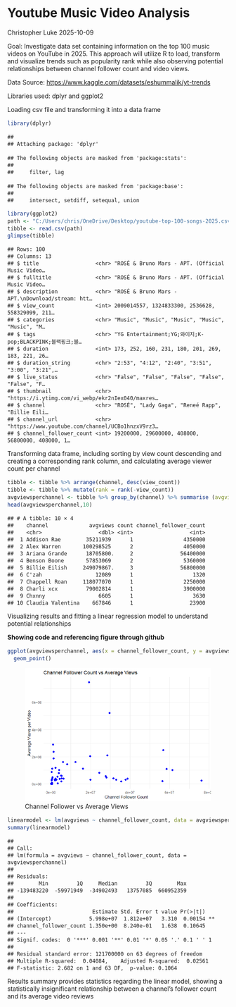 Youtube Music Video Analysis
================
Christopher Luke
2025-10-09

Goal: Investigate data set containing information on the top 100 music
videos on YouTube in 2025. This approach will utilize R to load,
transform and visualize trends such as popularity rank while also
observing potential relationships between channel follower count and
video views.

Data Source: https://www.kaggle.com/datasets/eshummalik/yt-trends

Libraries used: dplyr and ggplot2

Loading csv file and transforming it into a data frame

``` r
library(dplyr)
```

    ## 
    ## Attaching package: 'dplyr'

    ## The following objects are masked from 'package:stats':
    ## 
    ##     filter, lag

    ## The following objects are masked from 'package:base':
    ## 
    ##     intersect, setdiff, setequal, union

``` r
library(ggplot2)
path <- "C:/Users/chris/OneDrive/Desktop/youtube-top-100-songs-2025.csv"
tibble <- read.csv(path)
glimpse(tibble)
```

    ## Rows: 100
    ## Columns: 13
    ## $ title                  <chr> "ROSÉ & Bruno Mars - APT. (Official Music Video…
    ## $ fulltitle              <chr> "ROSÉ & Bruno Mars - APT. (Official Music Video…
    ## $ description            <chr> "ROSÉ & Bruno Mars - APT.\nDownload/stream: htt…
    ## $ view_count             <int> 2009014557, 1324833300, 2536628, 558329099, 211…
    ## $ categories             <chr> "Music", "Music", "Music", "Music", "Music", "M…
    ## $ tags                   <chr> "YG Entertainment;YG;와이지;K-pop;BLACKPINK;블랙핑크;블…
    ## $ duration               <int> 173, 252, 160, 231, 180, 201, 269, 183, 221, 26…
    ## $ duration_string        <chr> "2:53", "4:12", "2:40", "3:51", "3:00", "3:21",…
    ## $ live_status            <chr> "False", "False", "False", "False", "False", "F…
    ## $ thumbnail              <chr> "https://i.ytimg.com/vi_webp/ekr2nIex040/maxres…
    ## $ channel                <chr> "ROSÉ", "Lady Gaga", "Reneé Rapp", "Billie Eili…
    ## $ channel_url            <chr> "https://www.youtube.com/channel/UCBo1hnzxV9rz3…
    ## $ channel_follower_count <int> 19200000, 29600000, 408000, 56800000, 408000, 1…

Transforming data frame, including sorting by view count descending and
creating a corresponding rank column, and calculating average viewer
count per channel

``` r
tibble <- tibble %>% arrange(channel, desc(view_count))
tibble <- tibble %>% mutate(rank = rank(-view_count))
avgviewsperchannel <- tibble %>% group_by(channel) %>% summarise (avgviews = mean(view_count), count = n(), channel_follower_count = first(channel_follower_count))
head(avgviewsperchannel,10)
```

    ## # A tibble: 10 × 4
    ##    channel             avgviews count channel_follower_count
    ##    <chr>                  <dbl> <int>                  <int>
    ##  1 Addison Rae        35211939      1                4350000
    ##  2 Alex Warren       100298525      2                4050000
    ##  3 Ariana Grande      18705800.     2               56400000
    ##  4 Benson Boone       57853069      2                5360000
    ##  5 Billie Eilish     249079867.     3               56800000
    ##  6 C'zah                 12089      1                   1320
    ##  7 Chappell Roan     118077070      1                2250000
    ##  8 Charli xcx         79002814      1                3900000
    ##  9 Chxnny                 6605      1                   3630
    ## 10 Claudia Valentina    667846      1                  23900

Visualizing results and fitting a linear regression model to understand
potential relationships 

**Showing code and referencing figure through github**

``` r
ggplot(avgviewsperchannel, aes(x = channel_follower_count, y = avgviews)) +
  geom_point()
```

<figure>
<img src="follower_count_vs_views.png"
alt="Channel Follower vs Average Views" />
<figcaption aria-hidden="true">Channel Follower vs Average
Views</figcaption>
</figure>

``` r
linearmodel <- lm(avgviews ~ channel_follower_count, data = avgviewsperchannel)
summary(linearmodel)
```

    ## 
    ## Call:
    ## lm(formula = avgviews ~ channel_follower_count, data = avgviewsperchannel)
    ## 
    ## Residuals:
    ##        Min         1Q     Median         3Q        Max 
    ## -139483220  -59971949  -34902493   13757085  660952359 
    ## 
    ## Coefficients:
    ##                         Estimate Std. Error t value Pr(>|t|)   
    ## (Intercept)            5.998e+07  1.812e+07   3.310  0.00154 **
    ## channel_follower_count 1.350e+00  8.240e-01   1.638  0.10645   
    ## ---
    ## Signif. codes:  0 '***' 0.001 '**' 0.01 '*' 0.05 '.' 0.1 ' ' 1
    ## 
    ## Residual standard error: 121700000 on 63 degrees of freedom
    ## Multiple R-squared:  0.04084,    Adjusted R-squared:  0.02561 
    ## F-statistic: 2.682 on 1 and 63 DF,  p-value: 0.1064

Results summary provides statistics regarding the linear model, showing
a statistically insignificant relationship between a channel’s follower
count and its average video reviews



